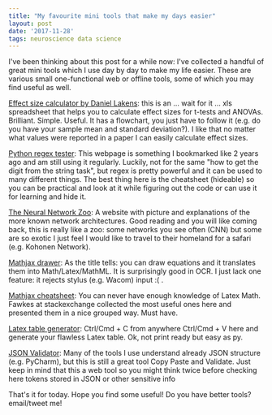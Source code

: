 ```yaml
---
title: "My favourite mini tools that make my days easier"
layout: post
date: '2017-11-28'
tags: neuroscience data science
---
```


I've been thinking about this post for a while now: I've collected a handful of great mini tools which I use day by day to make my life easier. These are various small one-functional web or offline tools, some of which you may find useful as well.

[Effect size calculator by Daniel Lakens](https://www.frontiersin.org/articles/10.3389/fpsyg.2013.00863/full): this is an ... wait for it ... xls spreadsheet that helps you to calculate effect sizes for t-tests and ANOVAs. Brilliant. Simple. Useful. It has a flowchart, you just have to follow it (e.g. do you have your sample mean and standard deviation?). I like that no matter what values were reported in a paper I can easily calculate effect sizes. 

[Python regex tester](https://pythex.org/): This webpage is something I bookmarked like 2 years ago and am still using it regularly. Luckily, not for the same "how to get the digit from the string task", but regex is pretty powerful and it can be used to many different things. The best thing here is the cheatsheet (hideable) so you can be practical and look at it while figuring out the code or can use it for learning and hide it.

[The Neural Network Zoo](http://www.asimovinstitute.org/neural-network-zoo/#): A website with picture and explanations of the more known network architectures. Good reading and you will like coming back, this is really like a zoo: some networks you see often (CNN) but some are so exotic I just feel I would like to travel to their homeland for a safari (e.g. Kohonen Network).

[Mathjax drawer](http://webdemo.myscript.com/views/math.html#/demo/equation): As the title tells: you can draw equations and it translates them into Math/Latex/MathML. It is surprisingly good in OCR. I just lack one feature: it rejects stylus (e.g. Wacom) input :( .

[Mathjax cheatsheet](https://math.meta.stackexchange.com/questions/5020/mathjax-basic-tutorial-and-quick-reference): You can never have enough knowledge of Latex Math. Fawkes at stackexchange collected the most useful ones here and presented them in a nice grouped way. Must have.

[Latex table generator](http://www.tablesgenerator.com/markdown_tables#): Ctrl/Cmd + C from anywhere Ctrl/Cmd + V here and generate your flawless Latex table. Ok, not print ready but easy as py.

[JSON Validator](https://jsonlint.com/): Many of the tools I use understand already JSON structure (e.g. PyCharm), but this is still a great tool Copy Paste and Validate. Just keep in mind that this a web tool so you might think twice before checking here tokens stored in JSON or other sensitive info

That's it for today. Hope you find some useful! Do you have better tools? email/tweet me!